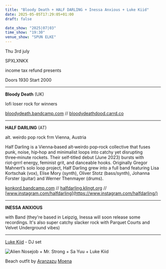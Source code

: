 ```yaml
---
title: "Bloody Death + HALF DARLING + Inessa Anxious + Luke Kiid"
date: 2025-05-05T17:29:05+01:00
draft: false

date_show: "2025|07|03"
time_show: "19:30"
venue_show: "SPUN ELKE"
---
```


Thu 3rd july

SPXLXNKX

income tax refund presents

Doors 1930
Start 2000

---

**Bloody Death** (UK)

lofi loser rock for winners

[bloodydeath.bandcamp.com](https://bloodydeath.bandcamp.com/) //
[bloodydeathdood.carrd.co](https://bloodydeathdood.carrd.co/)

---

**HALF DARLING** (AT)

alt. weirdo pop rock frm Vienna, Austria

Half Darling is a Vienna‑based alt‑weirdo pop‑rock collective that fuses punk, noise, hip‑hop and minimalist loops into catchy yet disrupting three‑minute rockets. Their self‑titled debut (June 2023) bursts with riot‑grrrl energy, feminist grit, and danceable hooks. Originally Gregor Mahnert’s solo loop project, Half Darling grew into a full band featuring Lisa Kortschak (vox), Elise Mory (synth), Oliver Stotz (bass/synth), Johanna Forster (guitar) and Werner Thenmayer (drums).

[konkord.bandcamp.com](https://konkord.bandcamp.com/) //
[halfdarling.klingt.org](https://halfdarling.klingt.org/) //
[www.instagram.com/halfdarling](https://www.instagram.com/halfdarling/)

---

**INESSA ANXIOUS**

with Band (they're based in Leipzig, Inessa will soon release some recordings. It's also super catchy slacker rock with Parquet Courts and Velvet Underground vibes)

---

[Luke Kiid](https://www.mixcloud.com/DublinDigitalRadio/playlists/free-house-radio/) - DJ set

![Alien Nosejob + Mr. Strong + Sa Yuu + Luke Kiid](../../posters/2025-07-03.jpg)

Beach outfit by [Aranzazu](https://www.instagram.com/aranzazumoena/) [Moena](https://aranzazumoena.com/)
